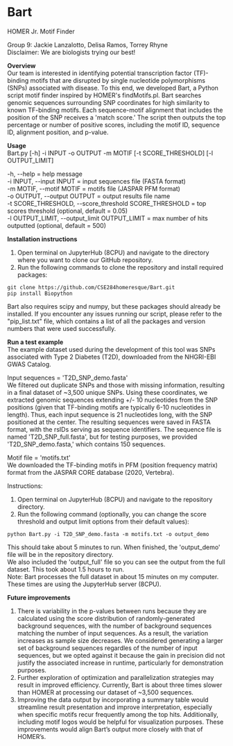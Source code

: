 # Bart   
HOMER Jr. Motif Finder   

Group 9: Jackie Lanzalotto, Delisa Ramos, Torrey Rhyne    
Disclaimer: We are biologists trying our best!

**Overview**  
Our team is interested in identifying potential transcription factor (TF)-binding motifs that are disrupted by single nucleotide polymorphisms (SNPs) associated with disease. To this end, we developed Bart, a Python script motif finder inspired by HOMER's findMotifs.pl. Bart searches genomic sequences surrounding SNP coordinates for high similarity to known TF-binding motifs. Each sequence-motif alignment that includes the position of the SNP receives a 'match score.' The script then outputs the top percentage or number of positive scores, including the motif ID, sequence ID, alignment position, and p-value.

**Usage**  
Bart.py [-h] -i INPUT -o OUTPUT -m MOTIF [-t SCORE_THRESHOLD] [-l OUTPUT_LIMIT]

-h, --help = help message  
-i INPUT, --input INPUT = input sequences file (FASTA format)  
-m MOTIF, --motif MOTIF = motifs file (JASPAR PFM format)  
-o OUTPUT, --output OUTPUT = output results file name    
-t SCORE_THRESHOLD, --score_threshold SCORE_THRESHOLD = top scores threshold (optional, default = 0.05)  
-l OUTPUT_LIMIT, --output_limit OUTPUT_LIMIT = max number of hits outputted (optional, default = 500)

**Installation instructions**  
1.	Open terminal on JupyterHub (8CPU) and navigate to the directory where you want to clone our GitHub repository.
2.	Run the following commands to clone the repository and install required packages:
```
git clone https://github.com/CSE284homeresque/Bart.git
pip install Biopython
```
Bart also requires scipy and numpy, but these packages should already be installed. If you encounter any issues running our script, please refer to the "pip_list.txt" file, which contains a list of all the packages and version numbers that were used successfully.

**Run a test example**   
The example dataset used during the development of this tool was SNPs associated with Type 2 Diabetes (T2D), downloaded from the NHGRI-EBI GWAS Catalog.   

Input sequences = 'T2D_SNP_demo.fasta'   
We filtered out duplicate SNPs and those with missing information, resulting in a final dataset of ~3,500 unique SNPs. Using these coordinates, we extracted genomic sequences extending +/- 10 nucleotides from the SNP positions (given that TF-binding motifs are typically 6-10 nucleotides in length). Thus, each input sequence is 21 nucleotides long, with the SNP positioned at the center. The resulting sequences were saved in FASTA format, with the rsIDs serving as sequence identifiers. The sequence file is named 'T2D_SNP_full.fasta', but for testing purposes, we provided 'T2D_SNP_demo.fasta,' which contains 150 sequences.  

Motif file = 'motifs.txt'   
We downloaded the TF-binding motifs in PFM (position frequency matrix) format from the JASPAR CORE database (2020, Vertebra). 

Instructions:

1.	Open terminal on JupyterHub (8CPU) and navigate to the repository directory.
2.	Run the following command (optionally, you can change the score threshold and output limit options from their default values):
```
python Bart.py -i T2D_SNP_demo.fasta -m motifs.txt -o output_demo
```
This should take about 5 minutes to run. When finished, the 'output_demo' file will be in the repository directory.   
We also included the 'output_full' file so you can see the output from the full dataset. This took about 1.5 hours to run.    
Note: Bart processes the full dataset in about 15 minutes on my computer. These times are using the JupyterHub server (8CPU).

**Future improvements**   
1. There is variability in the p-values between runs because they are calculated using the score distribution of randomly-generated background sequences, with the number of background sequences matching the number of input sequences. As a result, the variation increases as sample size decreases. We considered generating a larger set of background sequences regardles of the number of input sequences, but we opted against it because the gain in precision did not justify the associated increase in runtime, particularly for demonstration purposes.
2. Further exploration of optimization and parallelization strategies may result in improved efficiency. Currently, Bart is about three times slower than HOMER at processing our dataset of ~3,500 sequences.
3. Improving the data output by incorporating a summary table would streamline result presentation and improve interpretation, especially when specific motifs recur frequently among the top hits. Additionally, including motif logos would be helpful for visualization purposes. These improvements would align Bart’s output more closely with that of HOMER’s.
